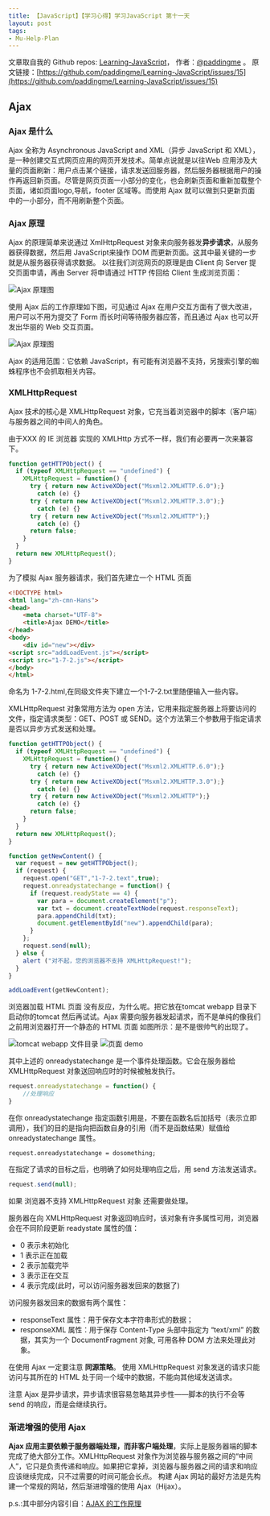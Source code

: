 ```yaml
---
title: 【JavaScript】【学习心得】学习JavaScript 第十一天
layout: post
tags:
- Mu-Help-Plan
---
```



 文章取自我的 Github  repos: [Learning-JavaScript](https://github.com/paddingme/Learning-JavaScript)， 作者：[@paddingme](http://padding.me/about.html) 。 
  原文链接：[https://github.com/paddingme/Learning-JavaScript/issues/15](https://github.com/paddingme/Learning-JavaScript/issues/15)

## Ajax

### Ajax 是什么
Ajax 全称为 Asynchronous JavaScript and XML（异步 JavaScript 和 XML），是一种创建交互式网页应用的网页开发技术。简单点说就是以往Web 应用涉及大量的页面刷新：用户点击某个链接，请求发送回服务器，然后服务器根据用户的操作再返回新页面。尽管是网页页面一小部分的变化，也会刷新页面和重新加载整个页面，诸如页面logo,导航，footer 区域等。而使用 Ajax 就可以做到只更新页面中的一小部分，而不用刷新整个页面。

### Ajax 原理
Ajax 的原理简单来说通过 XmlHttpRequest 对象来向服务器发**异步请求**，从服务器获得数据，然后用 JavaScript来操作 DOM 而更新页面。这其中最关键的一步就是从服务器获得请求数据。
以往我们浏览网页的原理是由 Client 向 Server 提交页面申请，再由 Server 将申请通过 HTTP 传回给 Client 生成浏览页面：

![Ajax 原理图](http://yianbin.qiniudn.com/fe-ajax-a.png)

使用 Ajax 后的工作原理如下图，可见通过 Ajax 在用户交互方面有了很大改进，用户可以不用为提交了 Form 而长时间等待服务器应答，而且通过 Ajax 也可以开发出华丽的 Web 交互页面。

![Ajax 原理图](http://yianbin.qiniudn.com/fe-ajax-b.png)

Ajax 的适用范围：它依赖 JavaScript，有可能有浏览器不支持，另搜索引擎的蜘蛛程序也不会抓取相关内容。


### XMLHttpRequest
Ajax 技术的核心是 XMLHttpRequest 对象，它充当着浏览器中的脚本（客户端）与服务器之间的中间人的角色。

由于XXX 的 IE 浏览器 实现的 XMLHttp 方式不一样，我们有必要再一次来兼容下。

```js
function getHTTPObject() {
  if (typeof XMLHttpRequest == "undefined") {
    XMLHttpRequest = function() {
      try { return new ActiveXObject("Msxml2.XMLHTTP.6.0");}
        catch (e) {}
      try { return new ActiveXObject("Msxml2.XMLHTTP.3.0");}
        catch (e) {}
      try { return new ActiveXObject("Msxml2.XMLHTTP");}
        catch (e) {}
      return false;
    }
  }
  return new XMLHttpRequest();
}
```

为了模拟 Ajax 服务器请求，我们首先建立一个 HTML 页面
```html
<!DOCTYPE html>
<html lang="zh-cmn-Hans">
<head>
    <meta charset="UTF-8">
    <title>Ajax DEMO</title>
</head>
<body>
    <div id="new"></div>
<script src="addLoadEvent.js"></script>
<script src="1-7-2.js"></script>
</body>
</html>

```
命名为 1-7-2.html,在同级文件夹下建立一个1-7-2.txt里随便输入一些内容。

XMLHttpRequest 对象常用方法为 open 方法，它用来指定服务器上将要访问的文件，指定请求类型：GET、POST 或 SEND。这个方法第三个参数用于指定请求是否以异步方式发送和处理。

```js
function getHTTPObject() {
  if (typeof XMLHttpRequest == "undefined") {
    XMLHttpRequest = function() {
      try { return new ActiveXObject("Msxml2.XMLHTTP.6.0");}
        catch (e) {}
      try { return new ActiveXObject("Msxml2.XMLHTTP.3.0");}
        catch (e) {}
      try { return new ActiveXObject("Msxml2.XMLHTTP");}
        catch (e) {}
      return false;
    }
  }
  return new XMLHttpRequest();
}

function getNewContent() {
  var request = new getHTTPObject();
  if (request) {
    request.open("GET","1-7-2.text",true);
    request.onreadystatechange = function() {
      if (request.readyState == 4) {
        var para = document.createElement("p");
        var txt = document.createTextNode(request.responseText);
        para.appendChild(txt);
        document.getElementById("new").appendChild(para);
      }
    };
    request.send(null);
  } else {
    alert ("对不起，您的浏览器不支持 XMLHttpRequest!");
  }
}

addLoadEvent(getNewContent);
```

浏览器加载 HTML 页面 没有反应，为什么呢。把它放在tomcat webapp 目录下 启动你的tomcat 然后再试试。Ajax 需要向服务器发起请求，而不是单纯的像我们之前用浏览器打开一个静态的 HTML 页面
如图所示：是不是很帅气的出现了。

![tomcat webapp 文件目录](http://paddingme.qiniudn.com/ajax.PNG)
![页面 demo](http://paddingme.qiniudn.com/demo.PNG)

其中上述的 onreadystatechange 是一个事件处理函数。它会在服务器给 XMLHttpRequest 对象送回响应时的时候被触发执行。
```js
request.onreadystatechange = function() {
    //处理响应
}
```

在你 onreadystatechange 指定函数引用是，不要在函数名后加括号（表示立即调用），我们的目的是指向把函数自身的引用（而不是函数结果）赋值给 onreadystatechange 属性。
```
request.onreadystatechange = dosomething;
```

在指定了请求的目标之后，也明确了如何处理响应之后，用 send 方法发送请求。
```js
request.send(null);
```
如果 浏览器不支持 XMLHttpRequest 对象 还需要做处理。

服务器在向 XMLHttpRequest 对象返回响应时，该对象有许多属性可用，浏览器会在不同阶段更新 readystate 属性的值：

- 0 表示未初始化
- 1 表示正在加载
- 2 表示加载完毕
- 3 表示正在交互
- 4 表示完成(此时，可以访问服务器发回来的数据了)

访问服务器发回来的数据有两个属性：

- responseText 属性：用于保存文本字符串形式的数据；
- responseXML 属性：用于保存 Content-Type 头部中指定为 “text/xml” 的数据，其实为一个 DocumentFragment 对象, 可用各种 DOM 方法来处理此对象。

在使用 Ajax 一定要注意 **同源策略**。 使用 XMLHttpRequest 对象发送的请求只能访问与其所在的 HTML 处于同一个域中的数据，不能向其他域发送请求。

注意 Ajax 是异步请求，异步请求很容易忽略其异步性——脚本的执行不会等 send 的响应，而是会继续执行。

### 渐进增强的使用 Ajax
**Ajax 应用主要依赖于服务器端处理，而非客户端处理**，实际上是服务器端的脚本完成了绝大部分工作。XMLHttpRequest 对象作为浏览器与服务器之间的“中间人”，它只是负责传递和响应。如果把它拿掉，浏览器与服务器之间的请求和响应应该继续完成，只不过需要的时间可能会长点。
构建 Ajax 网站的最好方法是先构建一个常规的网站，然后渐进增强的使用 Ajax（Hijax）。


p.s.:其中部分内容引自：[AJAX 的工作原理](https://github.com/infp/Front-end-Interview/blob/master/source/javascript.md#21%E8%AF%B7%E5%B0%BD%E5%8F%AF%E8%83%BD%E8%AF%A6%E5%B0%BD%E7%9A%84%E8%A7%A3%E9%87%8A-ajax-%E7%9A%84%E5%B7%A5%E4%BD%9C%E5%8E%9F%E7%90%86)
